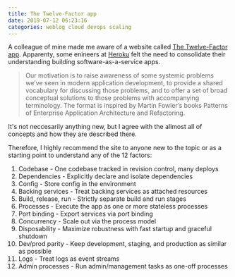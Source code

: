 ```yaml
---
title: The Twelve-Factor app
date: 2019-07-12 06:23:16
categories: weblog cloud devops scaling
---
```


A colleague of mine made me aware of a website called [The Twelve-Factor app](https://12factor.net/).
Apparenty, some enineers at [Heroku](https://www.heroku.com/) felt the need
to consolidate their understanding building software-as-a-service apps.

> Our motivation is to raise awareness of some systemic problems we’ve seen in modern application development, to provide a shared vocabulary for discussing those problems, and to offer a set of broad conceptual solutions to those problems with accompanying terminology. The format is inspired by Martin Fowler’s books Patterns of Enterprise Application Architecture and Refactoring.

It's not neccesarily anything new, but I agree with the allmost all of concepts and how they are described there.

Therefore, I highly recommend the site to anyone new to the topic or as a starting point to understand any of the 12 factors:

1. Codebase - One codebase tracked in revision control, many deploys
2. Dependencies - Explicitly declare and isolate dependencies
3. Config - Store config in the environment
4. Backing services - Treat backing services as attached resources
5. Build, release, run - Strictly separate build and run stages
6. Processes - Execute the app as one or more stateless processes
7. Port binding - Export services via port binding
8. Concurrency - Scale out via the process model
9. Disposability - Maximize robustness with fast startup and graceful shutdown
10. Dev/prod parity - Keep development, staging, and production as similar as possible
11. Logs - Treat logs as event streams
12. Admin processes - Run admin/management tasks as one-off processes
